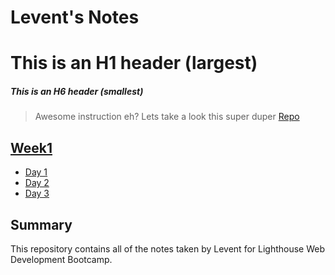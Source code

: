 # Levent's Notes
# This is an H1 header (largest)
##### This is an H6 header (smallest)
> Awesome instruction eh? Lets take a look this super duper [Repo](https://github.com/leventbk)

## [Week1]()
* [Day 1]()
* [Day 2]()
* [Day 3]()

## Summary
This repository contains all of the notes taken by Levent for Lighthouse Web Development Bootcamp.